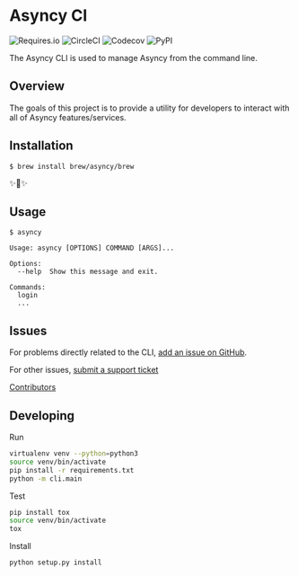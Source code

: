 # Asyncy CI

![Requires.io](https://img.shields.io/requires/github/asyncy/cli.svg?style=flat-square)
![CircleCI](https://img.shields.io/circleci/project/github/asyncy/cli.svg?style=flat-square)
![Codecov](https://img.shields.io/codecov/c/github/asyncy/cli.svg?style=flat-square)
![PyPI](https://img.shields.io/pypi/v/asyncy.svg?style=flat-square)


The Asyncy CLI is used to manage Asyncy from the command line.

## Overview

The goals of this project is to provide a utility for developers to interact with all of Asyncy features/services.

## Installation

```shell
$ brew install brew/asyncy/brew
```

✨🍰✨

## Usage

```shell
$ asyncy

Usage: asyncy [OPTIONS] COMMAND [ARGS]...

Options:
  --help  Show this message and exit.

Commands:
  login
  ...
```

## Issues

For problems directly related to the CLI, [add an issue on GitHub](https://github.com/asyncy/cli/issues/new).

For other issues, [submit a support ticket](mailto:support@asyncy.com)

[Contributors](https://github.com/asyncy/cli/contributors)

## Developing

Run
```sh
virtualenv venv --python=python3
source venv/bin/activate
pip install -r requirements.txt
python -m cli.main
```

Test
```sh
pip install tox
source venv/bin/activate
tox
```

Install
```sh
python setup.py install
```

